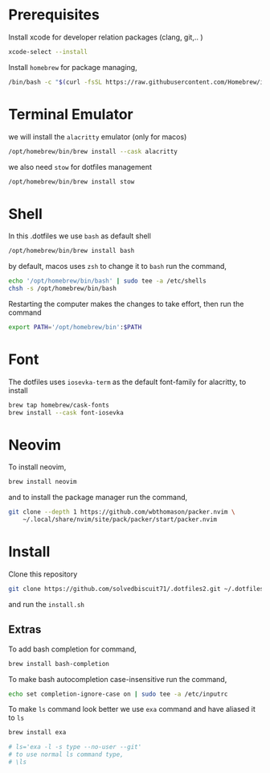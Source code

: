 # Prerequisites

Install xcode for developer relation packages (clang, git,.. )
```bash
xcode-select --install
```

Install `homebrew` for package managing,
```bash
/bin/bash -c "$(curl -fsSL https://raw.githubusercontent.com/Homebrew/install/HEAD/install.sh)"
```

# Terminal Emulator

we will install the `alacritty` emulator (only for macos)
```bash
/opt/homebrew/bin/brew install --cask alacritty
```

we also need `stow` for dotfiles management
```bash
/opt/homebrew/bin/brew install stow
```

# Shell

In this .dotfiles we use `bash` as default shell
```bash
/opt/homebrew/bin/brew install bash
```

by default, macos uses `zsh` to change it to `bash` run the command,
```bash
echo '/opt/homebrew/bin/bash' | sudo tee -a /etc/shells
chsh -s /opt/homebrew/bin/bash
```

Restarting the computer makes the changes to take effort, then run the command
```bash
export PATH='/opt/homebrew/bin':$PATH
```

# Font

The dotfiles uses `iosevka-term` as the default font-family for alacritty, to install
```bash
brew tap homebrew/cask-fonts
brew install --cask font-iosevka
```

# Neovim

To install neovim,
```bash
brew install neovim
```

and to install the package manager run the command,
```bash
git clone --depth 1 https://github.com/wbthomason/packer.nvim \
    ~/.local/share/nvim/site/pack/packer/start/packer.nvim
```

# Install

Clone this repository
```bash
git clone https://github.com/solvedbiscuit71/.dotfiles2.git ~/.dotfiles2
```

and run the `install.sh`

## Extras

To add bash completion for command,
```bash
brew install bash-completion
```

To make bash autocompletion case-insensitive run the command,
```bash
echo set completion-ignore-case on | sudo tee -a /etc/inputrc
```

To make `ls` command look better we use `exa` command and have aliased it to `ls`
```bash
brew install exa

# ls='exa -l -s type --no-user --git'
# to use normal ls command type,
# \ls
```
